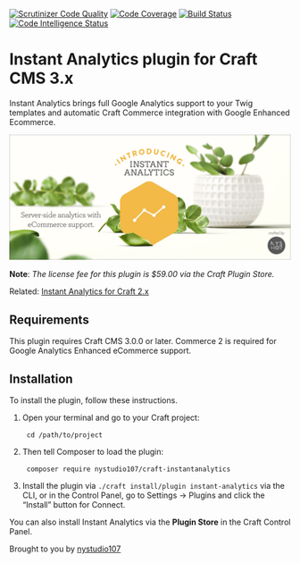 [![Scrutinizer Code Quality](https://scrutinizer-ci.com/g/nystudio107/craft-instantanalytics/badges/quality-score.png?b=v1)](https://scrutinizer-ci.com/g/nystudio107/craft-instantanalytics/?branch=v1) [![Code Coverage](https://scrutinizer-ci.com/g/nystudio107/craft-instantanalytics/badges/coverage.png?b=v1)](https://scrutinizer-ci.com/g/nystudio107/craft-instantanalytics/?branch=v1) [![Build Status](https://scrutinizer-ci.com/g/nystudio107/craft-instantanalytics/badges/build.png?b=v1)](https://scrutinizer-ci.com/g/nystudio107/craft-instantanalytics/build-status/v1) [![Code Intelligence Status](https://scrutinizer-ci.com/g/nystudio107/craft-instantanalytics/badges/code-intelligence.svg?b=v1)](https://scrutinizer-ci.com/code-intelligence)

# Instant Analytics plugin for Craft CMS 3.x

Instant Analytics brings full Google Analytics support to your Twig templates and automatic Craft Commerce integration with Google Enhanced Ecommerce.

![Screenshot](./resources/img/plugin-banner.jpg)

**Note**: _The license fee for this plugin is $59.00 via the Craft Plugin Store._

Related: [Instant Analytics for Craft 2.x](https://github.com/nystudio107/instantanalytics)

## Requirements

This plugin requires Craft CMS 3.0.0 or later. Commerce 2 is required for Google Analytics Enhanced eCommerce support.

## Installation

To install the plugin, follow these instructions.

1. Open your terminal and go to your Craft project:

        cd /path/to/project

2. Then tell Composer to load the plugin:

        composer require nystudio107/craft-instantanalytics

3. Install the plugin via `./craft install/plugin instant-analytics` via the CLI, or in the Control Panel, go to Settings → Plugins and click the “Install” button for Connect.

You can also install Instant Analytics via the **Plugin Store** in the Craft Control Panel.

Brought to you by [nystudio107](http://nystudio107.com)
